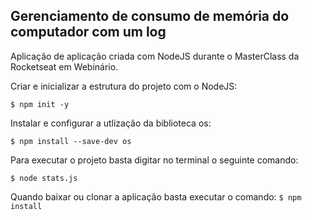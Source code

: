 ## Gerenciamento de consumo de memória do computador com um log



Aplicação de aplicação criada com NodeJS durante o MasterClass da Rocketseat em Webinário.

Criar e inicializar a estrutura do projeto com o NodeJS:

`$ npm init -y`

Instalar e configurar a utlização da biblioteca os:

`$ npm install --save-dev os`

Para executar o projeto basta digitar no terminal o seguinte comando:

 `$ node stats.js`
 
 Quando baixar ou clonar a aplicação basta executar o comando:
 `$ npm install`
 

